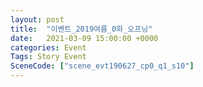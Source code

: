 ```yaml
---
layout: post
title:  "이벤트_2019여름_0화_오프닝"
date:   2021-03-09 15:00:00 +0000
categories: Event
Tags: Story Event
SceneCode: ["scene_evt190627_cp0_q1_s10"]
---
```

